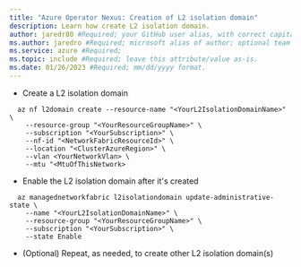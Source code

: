 ```yaml
---
title: "Azure Operator Nexus: Creation of L2 isolation domain"
description: Learn how create L2 isolation domain.
author: jaredr80 #Required; your GitHub user alias, with correct capitalization.
ms.author: jaredro #Required; microsoft alias of author; optional team alias.
ms.service: azure #Required;
ms.topic: include #Required; leave this attribute/value as-is.
ms.date: 01/26/2023 #Required; mm/dd/yyyy format.
---
```


- Create a L2 isolation domain

```azurecli
  az nf l2domain create --resource-name "<YourL2IsolationDomainName>" \
    --resource-group "<YourResourceGroupName>" \
    --subscription "<YourSubscription>" \
    --nf-id "<NetworkFabricResourceId>" \
    --location "<ClusterAzureRegion>" \
    --vlan <YourNetworkVlan> \
    --mtu "<MtuOfThisNetwork>
```

- Enable the L2 isolation domain after it's created

```azurecli
  az managednetworkfabric l2isolationdomain update-administrative-state \
    --name "<YourL2IsolationDomainName>" \
    --resource-group "<YourResourceGroupName>" \
    --subscription "<YourSubscription>" \
    --state Enable
```

- (Optional) Repeat, as needed, to create other L2 isolation domain(s)
